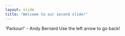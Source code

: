 ```yaml
---
layout: slide
title: "Welcome to our second slide!"
---
```

'Parkour!' - Andy Bernard
Use the left arrow to go back!
